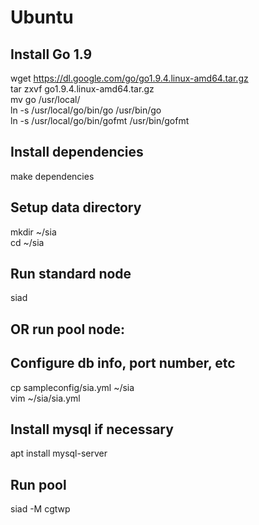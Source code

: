 # Ubuntu

Install Go 1.9
---
wget https://dl.google.com/go/go1.9.4.linux-amd64.tar.gz  
tar zxvf go1.9.4.linux-amd64.tar.gz  
mv go /usr/local/  
ln -s /usr/local/go/bin/go /usr/bin/go  
ln -s /usr/local/go/bin/gofmt /usr/bin/gofmt  

Install dependencies
---
make dependencies

Setup data directory
---
mkdir ~/sia  
cd ~/sia  

Run standard node
---
siad

OR run pool node:
---

Configure db info, port number, etc
---
cp sampleconfig/sia.yml ~/sia  
vim ~/sia/sia.yml

Install mysql if necessary
---
apt install mysql-server

Run pool
---
siad -M cgtwp
